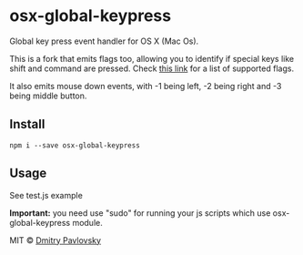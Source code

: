 # osx-global-keypress

Global key press event handler for OS X (Mac Os).

This is a fork that emits flags too, allowing you to identify if special keys
like shift and command are pressed. Check [this
link](https://developer.apple.com/documentation/coregraphics/cgeventflags) for a
list of supported flags.

It also emits mouse down events, with -1 being left, -2 being right and -3 being
middle button.

## Install

```shell
npm i --save osx-global-keypress
```

## Usage

See test.js example

**Important:** you need use "sudo" for running your js scripts which use osx-global-keypress module.

MIT © [Dmitry Pavlovsky](http://paloskin.me)
